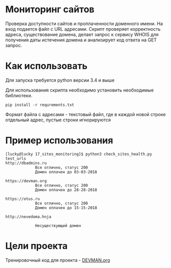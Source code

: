 # Мониторинг сайтов

Проверка доступности сайтов и проплаченности доменного имени.
На вход подается файл с URL  адресами. 
Скрипт проверяет корректность адреса, существование домена, делает запрос к сервису WHOIS для получения даты истечения домена и анализирует код ответа на GET запрос.

# Как использовать

Для запуска требуется python  версии 3.4 и выше

Для использования скрипта необходимо установить необходимые библиотеки.

```
pip install -r requrements.txt
```

Формат файла с адресами - текстовый файл, где в каждой новой строке отдельный адрес, пустые строки игнорируются



# Пример использования

```
[lucky@lucky 17_sites_monitoring]$ python3 check_sites_health.py test_urls 
http://dbadmins.ru
             Все отлично, статус 200
             Домен оплачен до 03-03-2018
             
https://devman.org
             Все отлично, статус 200
             Домен оплачен до 28-28-2018
             
https://otus.ru
             Все отлично, статус 200
             Домен оплачен до 15-15-2018
             
http://nevedoma.hnja
             
             Несуществующий домен
```

# Цели проекта

Тренировочный код для проекта - [DEVMAN.org](https://devman.org)

